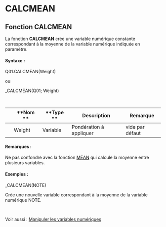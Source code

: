 # CALCMEAN

## Fonction CALCMEAN

La fonction **CALCMEAN** crée une variable numérique constante correspondant à la moyenne de la variable numérique indiquée en paramètre.

#### Syntaxe :&nbsp;

Q01.CALCMEAN(Weight)

ou

\_CALCMEAN(Q01; Weight)

&nbsp;

| &nbsp; | **Nom ** | **Type ** | **Description** | **Remarque** |
| --- | --- | --- | --- | --- |
| &nbsp; | Weight | Variable | Pondération à appliquer | vide par défaut |


#### Remarques :

Ne pas confondre avec la fonction [MEAN](<MEAN1.md>) qui calcule la moyenne entre plusieurs variables.

#### Exemples :

\_CALCMEAN(NOTE)

Crée une nouvelle variable correspondant à la moyenne de la variable numérique NOTE.

&nbsp;

Voir aussi : [Manipuler les variables numériques](<Manipulerlesvariablesnumeriques1.md>)
